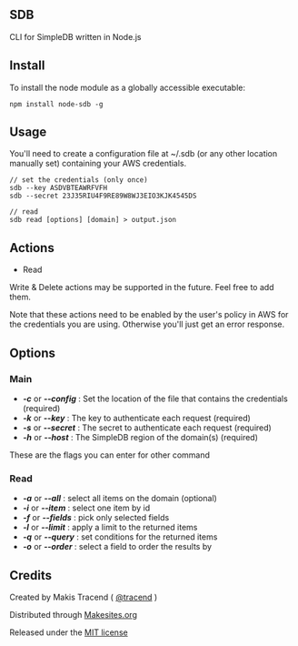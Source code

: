 ## SDB

CLI for SimpleDB written in Node.js


## Install

To install the node module as a globally accessible executable:

```
npm install node-sdb -g
```


## Usage

You'll need to create a configuration file at ~/.sdb (or any other location manually set) containing your AWS credentials.

```
// set the credentials (only once)
sdb --key ASDVBTEAWRFVFH
sdb --secret 23J35RIU4F9RE89W8WJ3EIO3KJK4545DS

// read
sdb read [options] [domain] > output.json
```


## Actions

* Read

Write & Delete actions may be supported in the future. Feel free to add them.

Note that these actions need to be enabled by the user's policy in AWS for the credentials you are using. Otherwise you'll just get an error response.


## Options

### Main

* ***-c*** or ***--config*** : Set the location of the file that contains the credentials (required)
* ***-k*** or ***--key*** : The key to authenticate each request (required)
* ***-s*** or ***--secret*** : The secret to authenticate each request (required)
* ***-h*** or ***--host*** : The SimpleDB region of the domain(s) (required)

These are the flags you can enter for other command

### Read

* ***-a*** or ***--all*** : select all items on the domain (optional)
* ***-i*** or ***--item*** : select one item by id
* ***-f*** or ***--fields*** : pick only selected fields
* ***-l*** or ***--limit*** : apply a limit to the returned items
* ***-q*** or ***--query*** : set conditions for the returned items
* ***-o*** or ***--order*** : select a field to order the results by


## Credits

Created by Makis Tracend ( [@tracend](http://github.com/tracend) )

Distributed through [Makesites.org](http://makesites.org/)

Released under the [MIT license](http://makesites.org/licenses/MIT)
